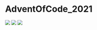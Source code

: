 # AdventOfCode_2021

![](https://img.shields.io/badge/day%20📅-7-blue)  ![](https://img.shields.io/badge/stars%20⭐-12-yellow) ![](https://img.shields.io/badge/days%20completed-6-red)

